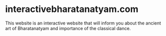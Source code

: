 # interactivebharatanatyam.com
This website is an interactive website that will inform you about the ancient art of Bharatanatyam and importance of the classical dance.
